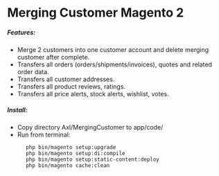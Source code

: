 # Merging Customer Magento 2


##### Features:

  - Merge 2 customers into one customer account and delete merging customer after complete. 
  - Transfers all orders (orders/shipments/invoices), quotes and related order data.
  - Transfers all customer addresses.
  - Transfers all product reviews, ratings.
  - Transfers all price alerts, stock alerts, wishlist, votes.
 
##### Install:
  - Copy directory Axl/MergingCustomer to app/code/
  - Run from terminal:
  ~~~~
        php bin/magento setup:upgrade
        php bin/magento setup:di:compile
        php bin/magento setup:static-content:deploy
        php bin/magento cache:clean
  ~~~~



